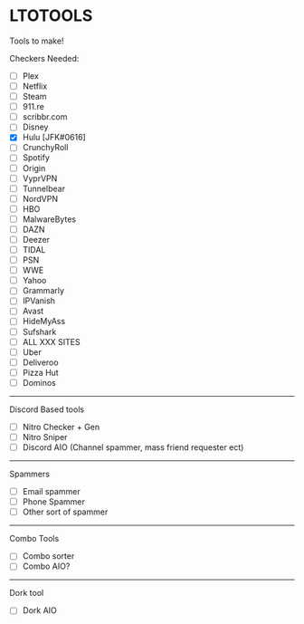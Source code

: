 # LTOTOOLS

Tools to make!

Checkers Needed:
- [ ] Plex
- [ ] Netflix
- [ ] Steam
- [ ] 911.re
- [ ] scribbr.com
- [ ] Disney
- [X] Hulu [JFK#0616]
- [ ] CrunchyRoll
- [ ] Spotify
- [ ] Origin
- [ ] VyprVPN
- [ ] Tunnelbear
- [ ] NordVPN
- [ ] HBO
- [ ] MalwareBytes
- [ ] DAZN
- [ ] Deezer
- [ ] TIDAL
- [ ] PSN
- [ ] WWE
- [ ] Yahoo
- [ ] Grammarly
- [ ] IPVanish
- [ ] Avast
- [ ] HideMyAss
- [ ] Sufshark
- [ ] ALL XXX SITES
- [ ] Uber
- [ ] Deliveroo
- [ ] Pizza Hut
- [ ] Dominos
-------------------

Discord Based tools
- [ ] Nitro Checker + Gen
- [ ] Nitro Sniper
- [ ] Discord AIO (Channel spammer, mass friend requester ect)

-------------------

Spammers
- [ ] Email spammer
- [ ] Phone Spammer
- [ ] Other sort of spammer

-------------------

Combo Tools
- [ ] Combo sorter 
- [ ] Combo AIO?

-------------------

Dork tool
- [ ] Dork AIO





